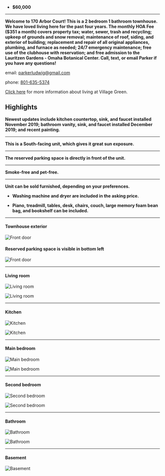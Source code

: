 



- **$60,000**


****
**Welcome to 170 Arbor Court! This is a 2 bedroom 1 bathroom townhouse. We have loved living here for the past four years. The monthly HOA Fee ($351 a month) covers property tax; water, sewer, trash and recycling; upkeep of grounds and snow removal; maintenance of roof, siding, and exterior of building; replacement and repair of all original appliances, plumbing, and furnace as needed; 24/7 emergency maintenance; free use of the clubhouse with reservation; and free admission to the Lauritzen Gardens - Omaha Botanical Center. Call, text, or email Parker if you have any questions!** 



email: [parkerludwig@gmail.com](mailto:parkerludwig@gmail.com) 

phone: [801-635-5374](tel:801-635-5374) 

[Click here](http://www.villagegreentownhouses.com) for more information about living at Village Green.



## Highlights



**Newest updates include kitchen countertop, sink, and faucet installed November 2019; bathroom vanity, sink, and faucet installed December 2019; and recent painting.**

****
**This is a South-facing unit, which gives it great sun exposure.**

****
**The reserved parking space is directly in front of the unit.**

****
**Smoke-free and pet-free.**

****
**Unit can be sold furnished, depending on your preferences.**

   - **Washing machine and dryer are included in the asking price.**

   - **Piano, treadmill, tables, desk, chairs, couch, large memory foam bean bag, and bookshelf can be included.** 


****
#### Townhouse exterior

![Front door](IMG_1305.JPG)

#### Reserved parking space is visible in bottom left

![Front door](IMG_1319(2).jpg)

****
#### Living room

![Living room](IMG_1766.JPG)

![Living room](IMG_1776.JPG)

****
#### Kitchen

![Kitchen](IMG_1740.JPG)

![Kitchen](IMG_1748.JPG)

****
#### Main bedroom

![Main bedroom](IMG_1784.JPG)

![Main bedroom](IMG_1789.JPG)

****
#### Second bedroom

![Second bedroom](IMG_1796.jpg)

![Second bedroom](IMG_1804.JPG)

****
#### Bathroom

![Bathroom](IMG_1975(2).jpg)

![Bathroom](IMG_1986.JPG)

****
#### Basement

![Basement](IMG_1818.JPG)
